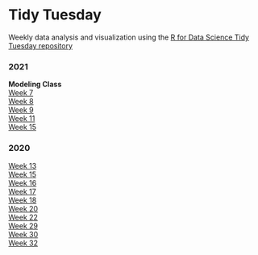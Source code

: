 # Tidy Tuesday

Weekly data analysis and visualization using the [R for Data Science Tidy Tuesday repository](https://github.com/rfordatascience/tidytuesday)

### 2021

**Modeling Class**  
[Week 7](2021_Week7)  
[Week 8](2021_Week8)  
[Week 9](2021_Week9)  
[Week 11](2021_Week11)  
[Week 15](2021_Week15)  

### 2020

[Week 13](2020_Week13)  
[Week 15](2020_Week15)  
[Week 16](2020_Week16)  
[Week 17](2020_Week17)  
[Week 18](2020_Week18)  
[Week 20](2020_Week20)  
[Week 22](2020_Week22)  
[Week 29](2020_Week29)  
[Week 30](2020_Week30)  
[Week 32](2020_Week32)  


